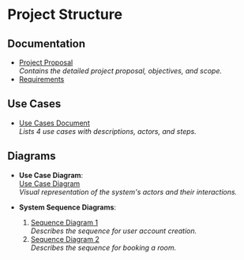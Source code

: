 # Project Structure

## Documentation
- [Project Proposal](hotel_mgmt_sys/docs/ProjectProposal.md)  
  *Contains the detailed project proposal, objectives, and scope.*
- [Requirements](hotel_mgmt_sys/docs/Requirements.md)
## Use Cases
- [Use Cases Document](hotel_mgmt_sys/use_cases)  
  *Lists 4 use cases with descriptions, actors, and steps.*

## Diagrams
- **Use Case Diagram**:  
  [Use Case Diagram](hotel_mgmt_sys/use_cases/UseCaseDiagram.puml)  
  *Visual representation of the system's actors and their interactions.*

- **System Sequence Diagrams**:
    1. [Sequence Diagram 1](hotel_mgmt_sys/system_sequence_diagrams/CreateAccount.puml)  
       *Describes the sequence for user account creation.*
    2. [Sequence Diagram 2](hotel_mgmt_sys/system_sequence_diagrams/BookRoom.puml)  
       *Describes the sequence for booking a room.*
    
